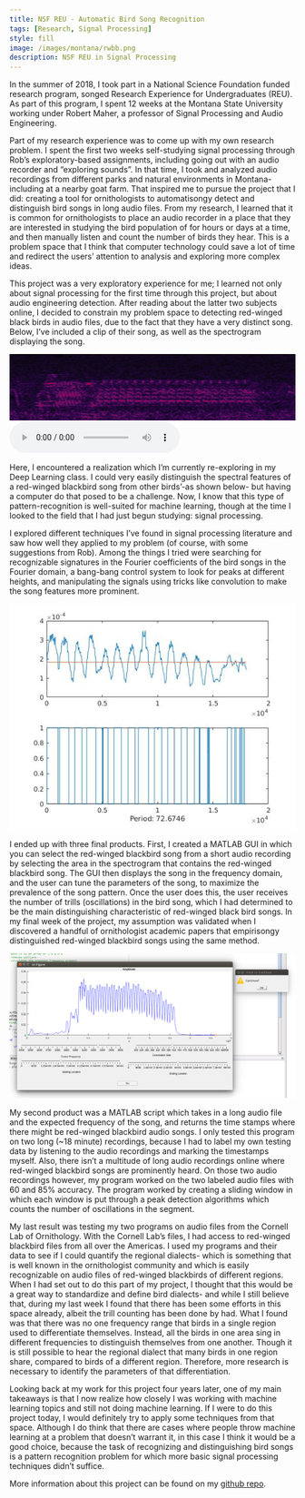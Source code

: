 ```yaml
---
title: NSF REU - Automatic Bird Song Recognition
tags: [Research, Signal Processing]
style: fill
image: /images/montana/rwbb.png
description: NSF REU in Signal Processing
---
```


In the summer of 2018, I took part in a National Science Foundation funded research program, songed Research Experience for Undergraduates (REU). As part of this program, I spent 12 weeks at the Montana State University working under Robert Maher, a professor of Signal Processing and Audio Engineering. 

Part of my research experience was to come up with my own research problem. I spent the first two weeks self-studying signal processing through Rob’s exploratory-based assignments, including going out with an audio recorder and “exploring sounds”. In that time, I took and analyzed audio recordings from different parks and natural environments in Montana- including at a nearby goat farm. That inspired me to pursue the project that I did:  creating a tool for ornithologists to automatisongy detect and distinguish bird songs in long audio files. From my research, I learned that it is common for ornithologists to place an audio recorder in a place that they are interested in studying the bird population of for hours or days at a time, and then manually listen and count the number of birds they hear. This is a problem space that I think that computer technology could save a lot of time and redirect the users’ attention to analysis and exploring more complex ideas. 

This project was a very exploratory experience for me; I learned not only about signal processing for the first time through this project, but about audio engineering detection. After reading about the latter two subjects online, I decided to constrain my problem space to detecting red-winged black birds in audio files, due to the fact that they have a very distinct song. Below, I’ve included a clip of their song, as well as the spectrogram displaying the song.

![Red-winged Blackbird song](/images/montana/rwbb.png)
![](/images/montana/red-winged-blackbird-call.mp3)

Here, I encountered a realization which I’m currently re-exploring in my Deep Learning class. I could very easily distinguish the spectral features of a red-winged blackbird song from other birds’-as shown below- but having a computer do that posed to be a challenge. Now, I know that this type of pattern-recognition is well-suited for machine learning, though at the time I looked to the field that I had just begun studying: signal processing. 

I explored different techniques I’ve found in signal processing literature and saw how well they applied to my problem (of course, with some suggestions from Rob). Among the things I tried were searching for recognizable signatures in the Fourier coefficients of the bird songs in the Fourier domain, a bang-bang control system to look for peaks at different heights, and manipulating the signals using tricks like convolution to make the song features more prominent. 

![Example of Experimenting with Trill Detection](/images/montana/graph16_thresholdshow.jpg)

I ended up with three final products. First, I created a MATLAB GUI in which you can select the red-winged blackbird song from a short audio recording by selecting the area in the spectrogram that contains the red-winged blackbird song. The GUI then displays the song in the frequency domain, and the user can tune the parameters of the song, to maximize the prevalence of the song pattern. Once the user does this, the user receives the number of trills (oscillations) in the bird song, which I had determined to be the main distinguishing characteristic of red-winged black bird songs. In my final week of the project, my assumption was validated when I discovered a handful of ornithologist academic papers that empirisongy distinguished red-winged blackbird songs using the same method. 

![MATLAB GUI that I made](/images/montana/lastgui.png)

My second product was a MATLAB script which takes in a long audio file and the expected frequency of the song, and returns the time stamps where there might be red-winged blackbird audio songs. I only tested this program on two long (~18 minute) recordings, because I had to label my own testing data by listening to the audio recordings and marking the timestamps myself. Also, there isn’t a multitude of long audio recordings online where red-winged blackbird songs are prominently heard. On those two audio recordings however, my program worked on the two labeled audio files with 60 and 85% accuracy. The program worked by creating a sliding window in which each window is put through a peak detection algorithms which counts the number of oscillations in the segment. 

My last result was testing my two programs on audio files from the Cornell Lab of Ornithology. With the Cornell Lab’s files, I had access to red-winged blackbird files from all over the Americas. I used my programs and their data to see if I could quantify the regional dialects- which is something that is well known in the ornithologist community and which is easily recognizable on audio files of red-winged blackbirds of different regions. When I had set out to do this part of my project, I thought that this would be a great way to standardize and define bird dialects- and while I still believe that, during my last week I found that there has been some efforts in this space already, albeit the trill counting has been done by had. What I found was that there was no one frequency range that birds in a single region used to differentiate themselves. Instead, all the birds in one area sing in different frequencies to distinguish themselves from one another. Though it is still possible to hear the regional dialect that many birds in one region share, compared to birds of a different region. Therefore, more research is necessary to identify the parameters of that differentiation. 

Looking back at my work for this project four years later, one of my main takeaways is that I now realize how closely I was working with machine learning topics and still not doing machine learning. If I were to do this project today, I would definitely try to apply some techniques from that space. Although I do think that there are cases where people throw machine learning at a problem that doesn’t warrant it, in this case I think it would be a good choice, because the task of recognizing and distinguishing bird songs is a pattern recognition problem for which more basic signal processing techniques didn’t suffice. 

More information about this project can be found on my [github repo](https://github.com/AlliBusa/MSU_ECE_REU_RedwingedBlackbird).
